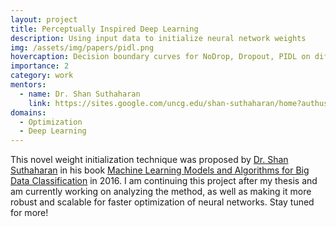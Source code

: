 ```yaml
---
layout: project
title: Perceptually Inspired Deep Learning
description: Using input data to initialize neural network weights
img: /assets/img/papers/pidl.png
hovercaption: Decision boundary curves for NoDrop, Dropout, PIDL on different synthetic datasets.tweets.
importance: 2
category: work
mentors:
  - name: Dr. Shan Suthaharan
    link: https://sites.google.com/uncg.edu/shan-suthaharan/home?authuser=0
domains:
  - Optimization
  - Deep Learning
---
```


This novel weight initialization technique was proposed by [Dr. Shan Suthaharan](https://sites.google.com/uncg.edu/shan-suthaharan/home?authuser=0) in his book [Machine Learning Models and Algorithms for Big Data Classification](https://link.springer.com/book/10.1007/978-1-4899-7641-3) in 2016. I am continuing this project after my thesis and am currently working on analyzing the method, as well as making it more robust and scalable for faster optimization of neural networks. Stay tuned for more!
